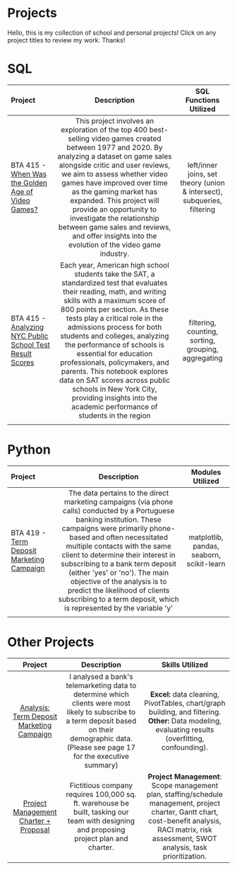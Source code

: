 # Projects
Hello, this is my collection of school and personal projects! Click on any project titles to review my work. Thanks!

# SQL

| Project         | Description          | SQL Functions Utilized  |
| :------------------- |:---------------------:| :--------------:|
| BTA 415 - [When Was the Golden Age of Video Games?](https://github.com/Rickatronn/Projects/blob/main/notebook.ipynb)     | This project involves an exploration of the top 400 best-selling video games created between 1977 and 2020. By analyzing a dataset on game sales alongside critic and user reviews, we aim to assess whether video games have improved over time as the gaming market has expanded. This project will provide an opportunity to investigate the relationship between game sales and reviews, and offer insights into the evolution of the video game industry. | left/inner joins, set theory (union & intersect), subqueries, filtering|
| BTA 415 - [Analyzing NYC Public School Test Result Scores](https://github.com/Rickatronn/Projects/blob/main/NYC.ipynb)  | Each year, American high school students take the SAT, a standardized test that evaluates their reading, math, and writing skills with a maximum score of 800 points per section. As these tests play a critical role in the admissions process for both students and colleges, analyzing the performance of schools is essential for education professionals, policymakers, and parents. This notebook explores data on SAT scores across public schools in New York City, providing insights into the academic performance of students in the region   | filtering, counting, sorting, grouping, aggregating |
|  |  |   |

# Python

| Project         | Description          | Modules Utilized  |
| :------------------- |:---------------------:| :--------------:|
| BTA 419 - [Term Deposit Marketing Campaign](https://github.com/Rickatronn/Projects/blob/main/Ricky-Truong-BTA419-W23%20.ipynb)     | The data pertains to the direct marketing campaigns (via phone calls) conducted by a Portuguese banking institution. These campaigns were primarily phone-based and often necessitated multiple contacts with the same client to determine their interest in subscribing to a bank term deposit (either 'yes' or 'no'). The main objective of the analysis is to predict the likelihood of clients subscribing to a term deposit, which is represented by the variable 'y' | matplotlib, pandas, seaborn, scikit-learn
|  |  |   |

# Other Projects

| Project        | Description           | Skills Utilized  |
| :-------------------: |:---------------------:| :--------------:|
| [Analysis: Term Deposit Marketing Campaign](https://github.com/kegraham91/My-Projects/blob/main/Data%20Analytics_Banking%20Data.pdf) | I analysed a bank's telemarketing data to determine which clients were most likely to subscribe to a term deposit based on their demographic data. (Please see page 17 for the executive summary)| <b>Excel:</b> data cleaning, PivotTables, chart/graph building, and filtering.   <b>Other:</b> Data modeling, evaluating results (overfitting, confounding). |
| [Project Management Charter + Proposal](https://github.com/kegraham91/My-Projects/blob/main/GSCM450FinalProject.pdf) | Fictitious company requires 100,000 sq. ft. warehouse be built, tasking our team with designing and proposing project plan and charter. | **Project Management**: Scope management plan, staffing/schedule management, project charter, Gantt chart, cost-benefit analysis, RACI matrix, risk assessment, SWOT analysis, task prioritization. |
